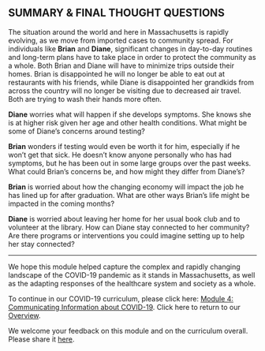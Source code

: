 ## SUMMARY & FINAL THOUGHT QUESTIONS

The situation around the world and here in Massachusetts is rapidly evolving, as we move from imported cases to community spread. For individuals like **Brian** and **Diane**, significant changes in day-to-day routines and long-term plans have to take place in order to protect the community as a whole. Both Brian and Diane will have to minimize trips outside their homes. Brian is disappointed he will no longer be able to eat out at restaurants with his friends, while Diane is disappointed her grandkids from across the country will no longer be visiting due to decreased air travel. Both are trying to wash their hands more often. 

**Diane** worries what will happen if she develops symptoms. She knows she is at higher risk given her age and other health conditions. What might be some of Diane’s concerns around testing?

**Brian** wonders if testing would even be worth it for him, especially if he won’t get that sick. He doesn’t know anyone personally who has had symptoms, but he has been out in some large groups over the past weeks. What could Brian’s concerns be, and how might they differ from Diane’s?

**Brian** is worried about how the changing economy will impact the job he has lined up for after graduation. What are other ways Brian’s life might be impacted in the coming months?

**Diane** is worried about leaving her home for her usual book club and to volunteer at the library. How can Diane stay connected to her community? Are there programs or interventions you could imagine setting up to help her stay connected?

________________________________________________________________________________________________

We hope this module helped capture the complex and rapidly changing landscape of the COVID-19 pandemic as it stands in Massachusetts, as well as the adapting responses of the healthcare system and society as a whole.

To continue in our COVID-19 curriculum, please click here: [Module 4: Communicating Information about COVID-19](https://docs.google.com/document/d/1DSr-3wzw9eEMbfbmVtZEAMUS4C-m9Zu6FeA_CIAxi54/edit#). Click here to return to our [Overview](https://docs.google.com/document/d/13JfRRw1GEIKz4JCde8WcQBCHnu-7nn11P_z0dHov1eA/edit?ts=5e743589#).

We welcome your feedback on this module and on the curriculum overall.  Please share it [here](https://docs.google.com/forms/d/e/1FAIpQLSdZGYWkx5AVaYUIxCwvQmI75Vu6jVOHkinhDHr_XbrQq4WMTg/viewform).